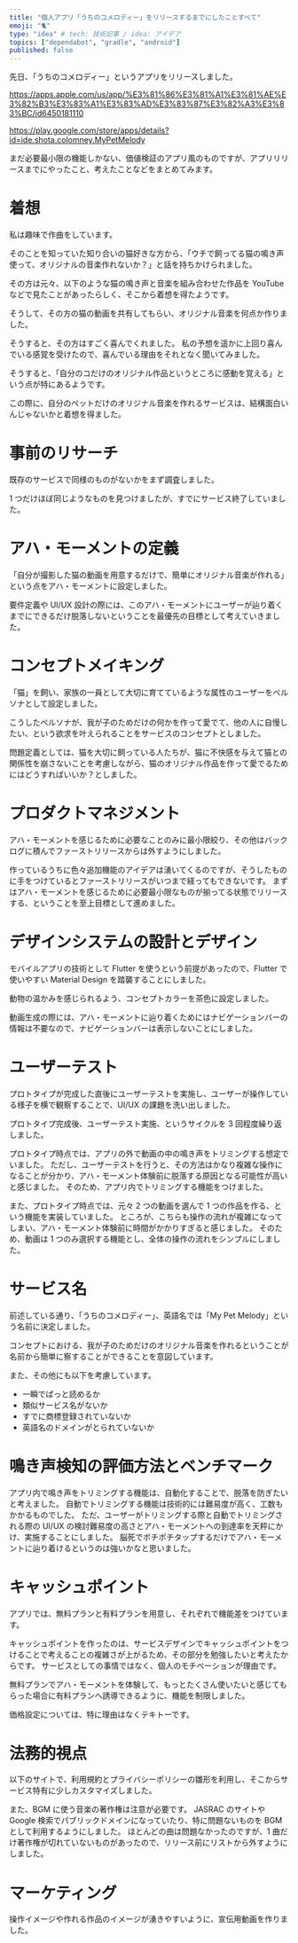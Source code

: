 ```yaml
---
title: "個人アプリ「うちのコメロディー」をリリースするまでにしたことすべて"
emoji: "🐈"
type: "idea" # tech: 技術記事 / idea: アイデア
topics: ["dependabot", "gradle", "android"]
published: false
---
```


先日、「うちのコメロディー」というアプリをリリースしました。

https://apps.apple.com/us/app/%E3%81%86%E3%81%A1%E3%81%AE%E3%82%B3%E3%83%A1%E3%83%AD%E3%83%87%E3%82%A3%E3%83%BC/id6450181110

https://play.google.com/store/apps/details?id=ide.shota.colomney.MyPetMelody

まだ必要最小限の機能しかない、価値検証のアプリ風のものですが、アプリリリースまでにやったこと、考えたことなどをまとめてみます。

# 着想

私は趣味で作曲をしています。

そのことを知っていた知り合いの猫好きな方から、「ウチで飼ってる猫の鳴き声使って、オリジナルの音楽作れないか？」と話を持ちかけられました。

その方は元々、以下のような猫の鳴き声と音楽を組み合わせた作品を YouTube などで見たことがあったらしく、そこから着想を得たようです。

そうして、その方の猫の動画を共有してもらい、オリジナル音楽を何点か作りました。

そうすると、その方はすごく喜んでくれました。
私の予想を遥かに上回り喜んでいる感覚を受けたので、喜んでいる理由をそれとなく聞いてみました。

そうすると、「自分のコだけのオリジナル作品というところに感動を覚える」という点が特にあるようです。

この際に、自分のペットだけのオリジナル音楽を作れるサービスは、結構面白いんじゃないかと着想を得ました。

# 事前のリサーチ

既存のサービスで同様のものがないかをまず調査しました。

1 つだけほぼ同じようなものを見つけましたが、すでにサービス終了していました。

# アハ・モーメントの定義

「自分が撮影した猫の動画を用意するだけで、簡単にオリジナル音楽が作れる」という点をアハ・モーメントに設定しました。

要件定義や UI/UX 設計の際には、このアハ・モーメントにユーザーが辿り着くまでにできるだけ脱落しないということを最優先の目標として考えていきました。

# コンセプトメイキング

「猫」を飼い、家族の一員として大切に育てているような属性のユーザーをペルソナとして設定しました。

こうしたペルソナが、我が子のためだけの何かを作って愛でて、他の人に自慢したい、という欲求を叶えられることをサービスのコンセプトとしました。

問題定義としては、猫を大切に飼っている人たちが、猫に不快感を与えて猫との関係性を崩さないことを考慮しながら、猫のオリジナル作品を作って愛でるためにはどうすればいいか？としました。

# プロダクトマネジメント

アハ・モーメントを感じるために必要なことのみに最小限絞り、その他はバックログに積んでファーストリリースからは外すようにしました。

作っているうちに色々追加機能のアイデアは湧いてくるのですが、そうしたものに手をつけているとファーストリリースがいつまで経ってもできないです。
まずはアハ・モーメントを感じるために必要最小限なものが揃ってる状態でリリースする、ということを至上目標として進めました。

# デザインシステムの設計とデザイン

モバイルアプリの技術として Flutter を使うという前提があったので、Flutter で使いやすい Material Design を踏襲することにしました。

動物の温かみを感じられるよう、コンセプトカラーを茶色に設定しました。

動画生成の際には、アハ・モーメントに辿り着くためにはナビゲーションバーの情報は不要なので、ナビゲーションバーは表示しないことにしました。

# ユーザーテスト

プロトタイプが完成した直後にユーザーテストを実施し、ユーザーが操作している様子を横で観察することで、UI/UX の課題を洗い出しました。

プロトタイプ完成後、ユーザーテスト実施、というサイクルを 3 回程度繰り返しました。

プロトタイプ時点では、アプリの外で動画の中の鳴き声をトリミングする想定でいました。
ただし、ユーザーテストを行うと、その方法はかなり複雑な操作になることが分かり、アハ・モーメント体験前に脱落する原因となる可能性が高いと感じました。
そのため、アプリ内でトリミングする機能をつけました。

また、プロトタイプ時点では、元々 2 つの動画を選んで 1 つの作品を作る、という機能を実装していました。
ところが、こちらも操作の流れが複雑になってしまい、アハ・モーメント体験前に時間がかかりすぎると感じました。
そのため、動画は 1 つのみ選択する機能とし、全体の操作の流れをシンプルにしました。

# サービス名

前述している通り、「うちのコメロディー」、英語名では「My Pet Melody」という名前に決定しました。

コンセプトにおける、我が子のためだけのオリジナル音楽を作れるということが名前から簡単に察することができることを意図しています。

また、その他にも以下を考慮しています。

- 一瞬でぱっと読めるか
- 類似サービス名がないか
- すでに商標登録されていないか
- 英語名のドメインがとられていないか

# 鳴き声検知の評価方法とベンチマーク

アプリ内で鳴き声をトリミングする機能は、自動化することで、脱落を防ぎたいと考えました。
自動でトリミングする機能は技術的には難易度が高く、工数もかかるものでした。
ただ、ユーザーがトリミングする際と自動でトリミングされる際の UI/UX の検討難易度の高さとアハ・モーメントへの到達率を天秤にかけ、実施することにしました。
脳死でポチポチタップするだけでアハ・モーメントに辿り着けるというのは強いかなと思いました。

# キャッシュポイント

アプリでは、無料プランと有料プランを用意し、それぞれで機能差をつけています。

キャッシュポイントを作ったのは、サービスデザインでキャッシュポイントをつけることで考えることの複雑さが上がるため、その部分を勉強したいと考えたからです。
サービスとしての事情ではなく、個人のモチベーションが理由です。

無料プランでアハ・モーメントを体験して、もっとたくさん使いたいと感じてもらった場合に有料プランへ誘導できるように、機能を制限しました。

価格設定については、特に理由はなくテキトーです。

# 法務的視点

以下のサイトで、利用規約とプライバシーポリシーの雛形を利用し、そこからサービス特有に少しカスタマイズしました。

また、BGM に使う音楽の著作権は注意が必要です。
JASRAC のサイトや Google 検索でパブリックドメインになっていたり、特に問題ないものを BGM として利用するようにしました。
ほとんどの曲は問題なかったのですが、1 曲だけ著作権が切れていないものがあったので、リリース前にリストから外すようにしました。

# マーケティング

操作イメージや作れる作品のイメージが湧きやすいように、宣伝用動画を作りました。
